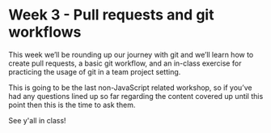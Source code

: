 # Week 3 - Pull requests and git workflows

This week we’ll be rounding up our journey with git and we’ll learn how to create pull requests, a basic git workflow, and an in-class exercise for practicing the usage of git in a team project setting.

This is going to be the last non-JavaScript related workshop, so if you’ve had any questions lined up so far regarding the content covered up until this point then this is the time to ask them.

See y'all in class!